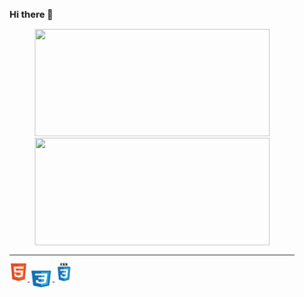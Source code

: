 ### Hi there 👋

<div align="center">
  <a href="https://github.com/luancerqueira1">
  <img height="190em" width="415px" src="https://github-readme-stats.vercel.app/api?username=luancerqueira1&show_icons=true&theme=react&include_all_commits=true&count_private=true"/>
  <img height="190em" width="415px" src="https://github-readme-stats.vercel.app/api/top-langs/?username=luancerqueira1&layout=compact&langs_count=7&theme=react"/>
</div>
 <hr>
<code><img height="32" src="https://raw.githubusercontent.com/devicons/devicon/master/icons/html5/html5-original.svg"></code>
  <img align="center" alt="Rafa-CSS" height="30" width="40" src="https://raw.githubusercontent.com/devicons/devicon/master/icons/css3/css3-original.svg">
 <code><img height="32" src="https://raw.githubusercontent.com/github/explore/80688e429a7d4ef2fca1e82350fe8e3517d3494d/topics/css/css.png" alt="CSS"/></code>

  
 
 
